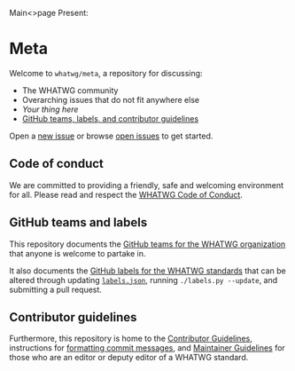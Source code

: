 Main<>page
Present:
# Meta

Welcome to `whatwg/meta`, a repository for discussing:

* The WHATWG community
* Overarching issues that do not fit anywhere else
* _Your thing here_
* [GitHub teams, labels, and contributor guidelines](#whatwg-teams)

Open a [new issue](https://github.com/whatwg/meta/issues/new) or browse
[open issues](https://github.com/whatwg/meta/issues) to get started.

## Code of conduct

We are committed to providing a friendly, safe and welcoming environment for all. Please read and
respect the [WHATWG Code of Conduct](https://whatwg.org/code-of-conduct).

## GitHub teams and labels

This repository documents the [GitHub teams for the WHATWG organization](GITHUB-TEAMS.md) that
anyone is welcome to partake in.

It also documents the [GitHub labels for the WHATWG standards](LABELS.md) that can be altered
through updating [`labels.json`](labels.json), running `./labels.py --update`, and submitting a pull
request.

## Contributor guidelines

Furthermore, this repository is home to the [Contributor Guidelines](CONTRIBUTING.md), instructions
for [formatting commit messages](COMMITTING.md), and [Maintainer Guidelines](MAINTAINERS.md) for
those who are an editor or deputy editor of a WHATWG standard.
